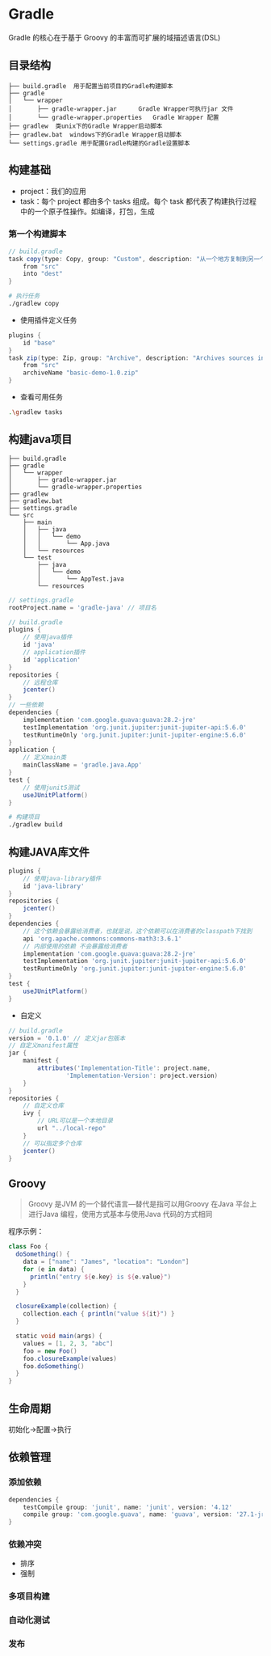 # Gradle

Gradle 的核心在于基于 Groovy 的丰富而可扩展的域描述语言(DSL)

## 目录结构

```
├── build.gradle  用于配置当前项目的Gradle构建脚本
├── gradle 
│   └── wrapper
│       ├── gradle-wrapper.jar  	Gradle Wrapper可执行jar 文件
│       └── gradle-wrapper.properties  	Gradle Wrapper 配置
├── gradlew  类unix下的Gradle Wrapper启动脚本
├── gradlew.bat  windows下的Gradle Wrapper启动脚本
└── settings.gradle 用于配置Gradle构建的Gradle设置脚本
```

## 构建基础

- project：我们的应用
- task：每个 project 都由多个 tasks 组成。每个 task 都代表了构建执行过程中的一个原子性操作。如编译，打包，生成

### 第一个构建脚本

```groovy
// build.gradle
task copy(type: Copy, group: "Custom", description: "从一个地方复制到另一个地方") {
    from "src"
    into "dest"
}
```
```sh
# 执行任务
./gradlew copy
```

- 使用插件定义任务

```groovy
plugins {
    id "base"
}
task zip(type: Zip, group: "Archive", description: "Archives sources in a zip file") {
    from "src"
    archiveName "basic-demo-1.0.zip"
}
```

- 查看可用任务

```sh
.\gradlew tasks
```

## 构建java项目

```
├── build.gradle
├── gradle    
│   └── wrapper
│       ├── gradle-wrapper.jar
│       └── gradle-wrapper.properties
├── gradlew
├── gradlew.bat
├── settings.gradle
└── src
    ├── main
    │   ├── java  
    │   │   └── demo
    │   │       └── App.java
    │   └── resources
    └── test      
        ├── java
        │   └── demo
        │       └── AppTest.java
        └── resources
```

```groovy
// settings.gradle
rootProject.name = 'gradle-java' // 项目名
```

```groovy
// build.gradle
plugins {
    // 使用java插件
    id 'java'
    // application插件
    id 'application'
}
repositories {
    // 远程仓库
    jcenter()
}
// 一些依赖
dependencies {
    implementation 'com.google.guava:guava:28.2-jre'
    testImplementation 'org.junit.jupiter:junit-jupiter-api:5.6.0'
    testRuntimeOnly 'org.junit.jupiter:junit-jupiter-engine:5.6.0'
}
application {
    // 定义main类
    mainClassName = 'gradle.java.App'
}
test {
    // 使用junit5测试
    useJUnitPlatform()
}
```
```sh
# 构建项目
./gradlew build
```

## 构建JAVA库文件

```groovy
plugins {
    // 使用java-library插件
    id 'java-library'
}
repositories {
    jcenter()
}
dependencies {
    // 这个依赖会暴露给消费者，也就是说，这个依赖可以在消费者的classpath下找到
    api 'org.apache.commons:commons-math3:3.6.1'
    // 内部使用的依赖 不会暴露给消费者
    implementation 'com.google.guava:guava:28.2-jre'
    testImplementation 'org.junit.jupiter:junit-jupiter-api:5.6.0'
    testRuntimeOnly 'org.junit.jupiter:junit-jupiter-engine:5.6.0'
}
test {
    useJUnitPlatform()
}
```

- 自定义

```groovy
// build.gradle
version = '0.1.0' // 定义jar包版本
// 自定义manifest属性
jar {
    manifest {
        attributes('Implementation-Title': project.name,
                'Implementation-Version': project.version)
    }
}
repositories {
    // 自定义仓库
    ivy {
        // URL可以是一个本地目录
        url "../local-repo"
    }
    // 可以指定多个仓库
    jcenter()
}
```



## Groovy

>Groovy 是JVM 的一个替代语言—替代是指可以用Groovy 在Java 平台上进行Java 编程，使用方式基本与使用Java 代码的方式相同

程序示例：
```groovy
class Foo {
  doSomething() {
    data = ["name": "James", "location": "London"]
    for (e in data) {
      println("entry ${e.key} is ${e.value}")
    }
  }

  closureExample(collection) {
    collection.each { println("value ${it}") }
  }

  static void main(args) {
    values = [1, 2, 3, "abc"]
    foo = new Foo()
    foo.closureExample(values)
    foo.doSomething()
  }
}
```
## 生命周期
初始化->配置->执行
## 依赖管理
### 添加依赖
```groovy
dependencies {
    testCompile group: 'junit', name: 'junit', version: '4.12'
    compile group: 'com.google.guava', name: 'guava', version: '27.1-jre'
}
```
### 依赖冲突
- 排序
- 强制
### 多项目构建
### 自动化测试
### 发布
